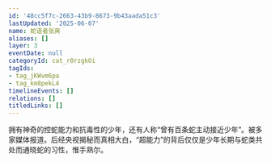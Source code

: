 ```yaml
---
id: '48cc5f7c-2663-43b9-8673-9b43aada51c3'
lastUpdated: '2025-06-07'
name: 蛇语者张爽
aliases: []
layer: 3
eventDate: null
categoryId: cat_r0rzgkOi
tagIds:
- tag_jKWvm6pa
- tag_km8pekL4
timelineEvents: []
relations: []
titledLinks: []
---
```

拥有神奇的控蛇能力和抗毒性的少年，还有人称“曾有百条蛇主动接近少年”。被多家媒体报道。后经央视揭秘而真相大白，“超能力”的背后仅仅是少年长期与蛇类共处而通晓蛇的习性，惟手熟尔。
